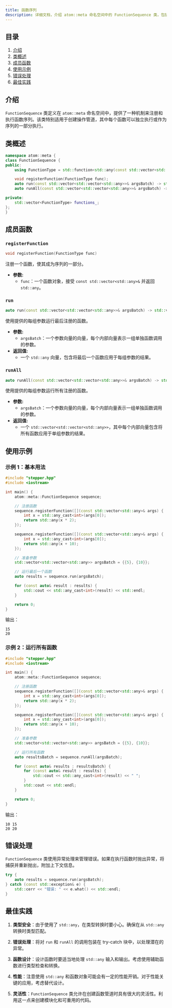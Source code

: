 ```yaml
---
title: 函数序列
description: 详细文档，介绍 atom::meta 命名空间中的 FunctionSequence 类，包括类概述、成员函数、使用示例、错误处理和创建及执行函数管道的最佳实践。  
---
```


## 目录

1. [介绍](#介绍)
2. [类概述](#类概述)
3. [成员函数](#成员函数)
4. [使用示例](#使用示例)
5. [错误处理](#错误处理)
6. [最佳实践](#最佳实践)

## 介绍

`FunctionSequence` 类定义在 `atom::meta` 命名空间中，提供了一种机制来注册和执行函数序列。该类特别适用于创建操作管道，其中每个函数可以独立执行或作为序列的一部分执行。

## 类概述

```cpp
namespace atom::meta {
class FunctionSequence {
public:
    using FunctionType = std::function<std::any(const std::vector<std::any>&)>;

    void registerFunction(FunctionType func);
    auto run(const std::vector<std::vector<std::any>>& argsBatch) -> std::vector<std::any>;
    auto runAll(const std::vector<std::vector<std::any>>& argsBatch) -> std::vector<std::vector<std::any>>;

private:
    std::vector<FunctionType> functions_;
};
}
```

## 成员函数

### `registerFunction`

```cpp
void registerFunction(FunctionType func)
```

注册一个函数，使其成为序列的一部分。

- **参数:**
  - `func`：一个函数对象，接受 `const std::vector<std::any>&` 并返回 `std::any`。

### `run`

```cpp
auto run(const std::vector<std::vector<std::any>>& argsBatch) -> std::vector<std::any>
```

使用提供的每组参数运行最后注册的函数。

- **参数:**
  - `argsBatch`：一个参数向量的向量，每个内部向量表示一组单独函数调用的参数。
- **返回值:**
  - 一个 `std::any` 向量，包含将最后一个函数应用于每组参数的结果。

### `runAll`

```cpp
auto runAll(const std::vector<std::vector<std::any>>& argsBatch) -> std::vector<std::vector<std::any>>
```

使用提供的每组参数运行所有注册的函数。

- **参数:**
  - `argsBatch`：一个参数向量的向量，每个内部向量表示一组单独函数调用的参数。
- **返回值:**
  - 一个 `std::vector<std::vector<std::any>>`，其中每个内部向量包含将所有函数应用于单组参数的结果。

## 使用示例

### 示例 1：基本用法

```cpp
#include "stepper.hpp"
#include <iostream>

int main() {
    atom::meta::FunctionSequence sequence;

    // 注册函数
    sequence.registerFunction([](const std::vector<std::any>& args) {
        int x = std::any_cast<int>(args[0]);
        return std::any(x * 2);
    });

    sequence.registerFunction([](const std::vector<std::any>& args) {
        int x = std::any_cast<int>(args[0]);
        return std::any(x + 10);
    });

    // 准备参数
    std::vector<std::vector<std::any>> argsBatch = {{5}, {10}};

    // 运行最后一个函数
    auto results = sequence.run(argsBatch);

    for (const auto& result : results) {
        std::cout << std::any_cast<int>(result) << std::endl;
    }

    return 0;
}
```

输出：

```
15
20
```

### 示例 2：运行所有函数

```cpp
#include "stepper.hpp"
#include <iostream>

int main() {
    atom::meta::FunctionSequence sequence;

    // 注册函数
    sequence.registerFunction([](const std::vector<std::any>& args) {
        int x = std::any_cast<int>(args[0]);
        return std::any(x * 2);
    });

    sequence.registerFunction([](const std::vector<std::any>& args) {
        int x = std::any_cast<int>(args[0]);
        return std::any(x + 10);
    });

    // 准备参数
    std::vector<std::vector<std::any>> argsBatch = {{5}, {10}};

    // 运行所有函数
    auto resultsBatch = sequence.runAll(argsBatch);

    for (const auto& results : resultsBatch) {
        for (const auto& result : results) {
            std::cout << std::any_cast<int>(result) << " ";
        }
        std::cout << std::endl;
    }

    return 0;
}
```

输出：

```
10 15
20 20
```

## 错误处理

`FunctionSequence` 类使用异常处理来管理错误。如果在执行函数时抛出异常，将捕获并重新抛出，附加上下文信息。

```cpp
try {
    auto results = sequence.run(argsBatch);
} catch (const std::exception& e) {
    std::cerr << "错误: " << e.what() << std::endl;
}
```

## 最佳实践

1. **类型安全**：由于使用了 `std::any`，在类型转换时要小心。确保在从 `std::any` 转换时类型匹配。

2. **错误处理**：将对 `run` 和 `runAll` 的调用包装在 try-catch 块中，以处理潜在的异常。

3. **函数设计**：设计函数时要适当地处理 `std::any` 输入和输出。考虑使用辅助函数进行类型检查和转换。

4. **性能**：注意使用 `std::any` 和函数对象可能会有一定的性能开销。对于性能关键的应用，考虑替代设计。

5. **灵活性**：`FunctionSequence` 类允许在创建函数管道时具有很大的灵活性。利用这一点来创建模块化和可重用的代码。
